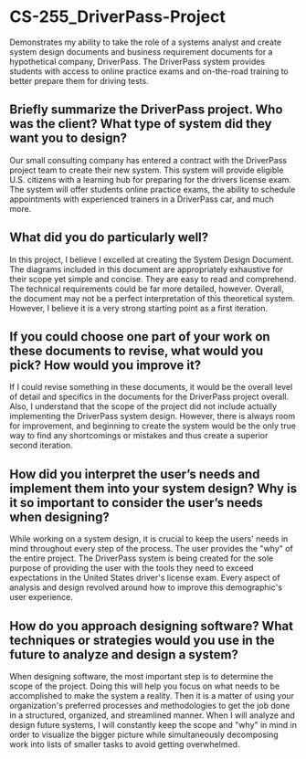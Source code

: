# CS-255_DriverPass-Project
Demonstrates my ability to take the role of a systems analyst and create system design documents and business requirement documents for a hypothetical company, DriverPass. The DriverPass system provides students with access to online practice exams and on-the-road training to better prepare them for driving tests.

## Briefly summarize the DriverPass project. Who was the client? What type of system did they want you to design?
Our small consulting company has entered a contract with the DriverPass project team to create their new system. This system will provide eligible U.S. citizens with a learning hub for preparing for the drivers license exam. The system will offer students online practice exams, the ability to schedule appointments with experienced trainers in a DriverPass car, and much more.

## What did you do particularly well?
In this project, I believe I excelled at creating the System Design Document. The diagrams included in this document are appropriately exhaustive for their scope yet simple and concise. They are easy to read and comprehend. The technical requirements could be far more detailed, however. Overall, the document may not be a perfect interpretation of this theoretical system. However, I believe it is a very strong starting point as a first iteration.

## If you could choose one part of your work on these documents to revise, what would you pick? How would you improve it?
If I could revise something in these documents, it would be the overall level of detail and specifics in the documents for the DriverPass project overall. Also, I understand that the scope of the project did not include actually implementing the DriverPass system design. However, there is always room for improvement, and beginning to create the system would be the only true way to find any shortcomings or mistakes and thus create a superior second iteration.

## How did you interpret the user’s needs and implement them into your system design? Why is it so important to consider the user’s needs when designing?
While working on a system design, it is crucial to keep the users' needs in mind throughout every step of the process. The user provides the "why" of the entire project. The DriverPass system is being created for the sole purpose of providing the user with the tools they need to exceed expectations in the United States driver's license exam. Every aspect of analysis and design revolved around how to improve this demographic's user experience.

## How do you approach designing software? What techniques or strategies would you use in the future to analyze and design a system?
When designing software, the most important step is to determine the scope of the project. Doing this will help you focus on what needs to be accomplished to make the system a reality. Then it is a matter of using your organization's preferred processes and methodologies to get the job done in a structured, organized, and streamlined manner. When I will analyze and design future systems, I will constantly keep the scope and "why" in mind in order to visualize the bigger picture while simultaneously decomposing work into lists of smaller tasks to avoid getting overwhelmed.
